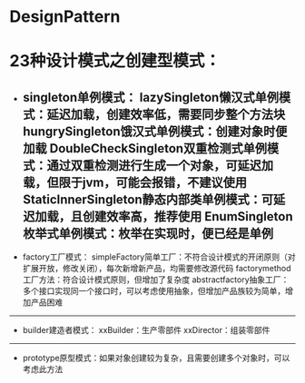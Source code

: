 # DesignPattern
# 23种设计模式之创建型模式： #

- singleton单例模式：
   lazySingleton懒汉式单例模式：延迟加载，创建效率低，需要同步整个方法块
   hungrySingleton饿汉式单例模式：创建对象时便加载
   DoubleCheckSingleton双重检测式单例模式：通过双重检测进行生成一个对象，可延迟加载，但限于jvm，可能会报错，不建议使用
   StaticInnerSingleton静态内部类单例模式：可延迟加载，且创建效率高，推荐使用
   EnumSingleton枚举式单例模式：枚举在实现时，便已经是单例
  ---
- factory工厂模式：
   simpleFactory简单工厂：不符合设计模式的开闭原则（对扩展开放，修改关闭），每次新增新产品，均需要修改源代码
   factorymethod工厂方法：符合设计模式原则，但增加了复杂度
   abstractfactory抽象工厂：多个接口实现同一个接口时，可以考虑使用抽象，但增加产品族较为简单，增加产品困难
---
- builder建造者模式：
   xxBuilder：生产零部件
   xxDirector：组装零部件
---
- prototype原型模式：如果对象创建较为复杂，且需要创建多个对象时，可以考虑此方法
